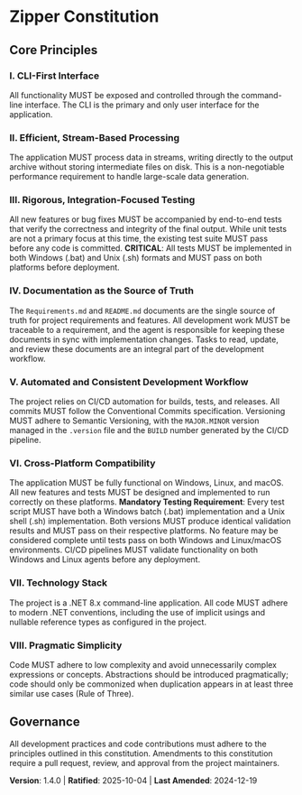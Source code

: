 <!--
Sync Impact Report:
- Version change: 1.3.0 → 1.4.0
- Modified principles: VI. Cross-Platform Compatibility (enhanced with mandatory dual testing)
- Added sections: None
- Removed sections: None
- Templates requiring updates:
  - ✅ .specify/templates/plan-template.md
  - ✅ .specify/templates/tasks-template.md
- Follow-up TODOs: None
-->

# Zipper Constitution

## Core Principles

### I. CLI-First Interface
All functionality MUST be exposed and controlled through the command-line interface. The CLI is the primary and only user interface for the application.

### II. Efficient, Stream-Based Processing
The application MUST process data in streams, writing directly to the output archive without storing intermediate files on disk. This is a non-negotiable performance requirement to handle large-scale data generation.

### III. Rigorous, Integration-Focused Testing
All new features or bug fixes MUST be accompanied by end-to-end tests that verify the correctness and integrity of the final output. While unit tests are not a primary focus at this time, the existing test suite MUST pass before any code is committed. **CRITICAL**: All tests MUST be implemented in both Windows (.bat) and Unix (.sh) formats and MUST pass on both platforms before deployment.

### IV. Documentation as the Source of Truth
The `Requirements.md` and `README.md` documents are the single source of truth for project requirements and features. All development work MUST be traceable to a requirement, and the agent is responsible for keeping these documents in sync with implementation changes. Tasks to read, update, and review these documents are an integral part of the development workflow.

### V. Automated and Consistent Development Workflow
The project relies on CI/CD automation for builds, tests, and releases. All commits MUST follow the Conventional Commits specification. Versioning MUST adhere to Semantic Versioning, with the `MAJOR.MINOR` version managed in the `.version` file and the `BUILD` number generated by the CI/CD pipeline.

### VI. Cross-Platform Compatibility
The application MUST be fully functional on Windows, Linux, and macOS. All new features and tests MUST be designed and implemented to run correctly on these platforms. **Mandatory Testing Requirement**: Every test script MUST have both a Windows batch (.bat) implementation and a Unix shell (.sh) implementation. Both versions MUST produce identical validation results and MUST pass on their respective platforms. No feature may be considered complete until tests pass on both Windows and Linux/macOS environments. CI/CD pipelines MUST validate functionality on both Windows and Linux agents before any deployment.

### VII. Technology Stack
The project is a .NET 8.x command-line application. All code MUST adhere to modern .NET conventions, including the use of implicit usings and nullable reference types as configured in the project.

### VIII. Pragmatic Simplicity
Code MUST adhere to low complexity and avoid unnecessarily complex expressions or concepts. Abstractions should be introduced pragmatically; code should only be commonized when duplication appears in at least three similar use cases (Rule of Three).

## Governance

All development practices and code contributions must adhere to the principles outlined in this constitution. Amendments to this constitution require a pull request, review, and approval from the project maintainers.

**Version**: 1.4.0 | **Ratified**: 2025-10-04 | **Last Amended**: 2024-12-19
